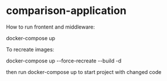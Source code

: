 # comparison-application

How to run frontent and middleware:

docker-compose up

To recreate images:

docker-compose up --force-recreate --build -d

then run docker-compose up to start project with changed code

